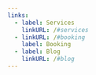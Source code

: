 ```yaml
---
links:
  - label: Services
    linkURL: /#services
  - linkURL: /#booking
    label: Booking
  - label: Blog
    linkURL: /#blog
---
```

